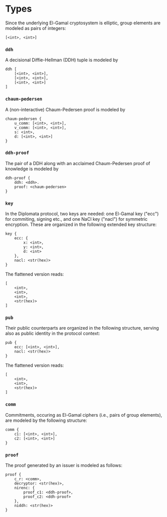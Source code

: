 # Types

Since the underlying El-Gamal cryptosystem is elliptic, group elements
are modeled as pairs of integers:

```
[<int>, <int>]
```

### `ddh`

A decisional Diffie-Hellman (DDH) tuple is modeled by

```
ddh [
    [<int>, <int>], 
    [<int>, <int>], 
    [<int>, <int>]
]
```

### `chaum-pedersen`

A (non-interactive) Chaum-Pedersen proof is modeled by

```
chaum-pedersen {
    u_comm: [<int>, <int>],
    v_comm: [<int>, <int>],
    s: <int>,
    d: [<int>, <int>]
}
```

### `ddh-proof`

The pair of a DDH along with an acclaimed Chaum-Pedersen proof 
of knowledge is modeled by

```
ddh-proof {
    ddh: <ddh>.
    proof: <chaum-pedersen>
}
```

### `key`

In the Diplomata protocol, two keys are needed: one El-Gamal key ("ecc") for
commiting, signing etc., and one NaCl key ("nacl") for 
symmetric encryption. These are organized in the following 
extended key structure:

```
key {
    ecc: {
        x: <int>,
        y: <int>,
        d: <int>
    },
    nacl: <str(hex)>
}
```

The flattened version reads:

```
[
    <int>,
    <int>,
    <int>,
    <str(hex)>
]
```

### `pub`

Their public counterparts are organized in the following structure, serving
also as public identity in the protocol context:

```
pub {
    ecc: [<int>, <int>],
    nacl: <str(hex)>
}
```

The flattened version reads:

```
[
    <int>,
    <int>,
    <str(hex)>
]
```

### `comm`

Commitments, occuring as El-Gamal ciphers (i.e., pairs of group elements), are
modeled by the following structure:

```
comm {
    c1: [<int>, <int>],
    c2: [<int>, <int>]
}
```

### `proof`

The proof generated by an issuer is modeled as follows:

```
proof {
    c_r: <comm>,
    decryptor: <str(hex)>,
    nirenc: {
        proof_c1: <ddh-proof>,
        proof_c2: <ddh-proof>
    },
    niddh: <str(hex)>
}
```
